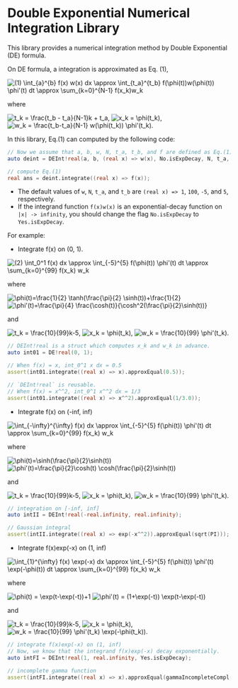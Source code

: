 # Double Exponential Numerical Integration Library

This library provides a numerical integration method by Double Exponential (DE) formula.

On DE formula, a integration is approximated as Eq. (1),

<img src="https://latex.codecogs.com/gif.latex?(1)&space;\int_{a}^{b}&space;f(x)&space;w(x)&space;dx&space;\approx&space;\int_{t_a}^{t_b}&space;f(\phi(t))w(\phi(t))&space;\phi'(t)&space;dt&space;\approx&space;\sum_{k=0}^{N-1}&space;f(x_k)w_k" title="(1) \int_{a}^{b} f(x) w(x) dx \approx \int_{t_a}^{t_b} f(\phi(t))w(\phi(t)) \phi'(t) dt \approx \sum_{k=0}^{N-1} f(x_k)w_k" />

where

<img src="https://latex.codecogs.com/gif.latex?t_k&space;=&space;\frac{t_b&space;-&space;t_a}{N-1}k&space;&plus;&space;t_a" title="t_k = \frac{t_b - t_a}{N-1}k + t_a" />, 
<img src="https://latex.codecogs.com/gif.latex?x_k&space;=&space;\phi(t_k)" title="x_k = \phi(t_k)" />, 
<img src="https://latex.codecogs.com/gif.latex?w_k&space;=&space;\frac{t_b-t_a}{N-1}&space;w(\phi(t_k))&space;\phi'(t_k)" title="w_k = \frac{t_b-t_a}{N-1} w(\phi(t_k)) \phi'(t_k)" />.

In this library, Eq.(1) can computed by the following code:

```d
// Now we assume that a, b, w, N, t_a, t_b, and f are defined as Eq.(1).
auto deint = DEInt!real(a, b, (real x) => w(x), No.isExpDecay, N, t_a, t_b);

// compute Eq.(1)
real ans = deint.integrate((real x) => f(x));
```

* The default values of `w`, `N`, `t_a`, and `t_b` are `(real x) => 1`, `100`, `-5`, and `5`, respectively.
* If the integrand function `f(x)w(x)` is an exponential-decay function on `|x| -> infinity`, you should change the flag `No.isExpDecay` to `Yes.isExpDecay`.


For example:

+ Integrate f(x) on (0, 1).

<img src="https://latex.codecogs.com/gif.latex?(2)&space;\int_0^1&space;f(x)&space;dx&space;\approx&space;\int_{-5}^{5}&space;f(\phi(t))&space;\phi'(t)&space;dt&space;\approx&space;\sum_{k=0}^{99}&space;f(x_k)&space;w_k" title="(2) \int_0^1 f(x) dx \approx \int_{-5}^{5} f(\phi(t)) \phi'(t) dt \approx \sum_{k=0}^{99} f(x_k) w_k" />

where

<img src="https://latex.codecogs.com/gif.latex?\phi(t)=\frac{1}{2}&space;\tanh(\frac{\pi}{2}&space;\sinh(t))&plus;\frac{1}{2}" title="\phi(t)=\frac{1}{2} \tanh(\frac{\pi}{2} \sinh(t))+\frac{1}{2}" />

<img src="https://latex.codecogs.com/gif.latex?\phi'(t)=\frac{\pi}{4}&space;\frac{\cosh(t)}{\cosh^2(\frac{\pi}{2}\sinh(t))}" title="\phi'(t)=\frac{\pi}{4} \frac{\cosh(t)}{\cosh^2(\frac{\pi}{2}\sinh(t))}" />

and 

<img src="https://latex.codecogs.com/gif.latex?t_k&space;=&space;\frac{10}{99}k-5" title="t_k = \frac{10}{99}k-5" />, 
<img src="https://latex.codecogs.com/gif.latex?x_k&space;=&space;\phi(t_k)" title="x_k = \phi(t_k)" />, 
<img src="https://latex.codecogs.com/gif.latex?w_k&space;=&space;\frac{10}{99}&space;\phi'(t_k)" title="w_k = \frac{10}{99} \phi'(t_k)" />.


```d
// DEInt!real is a struct which computes x_k and w_k in advance.
auto int01 = DE!real(0, 1);

// When f(x) = x, int_0^1 x dx = 0.5
assert(int01.integrate((real x) => x).approxEqual(0.5));

// `DEInt!real` is reusable.
// When f(x) = x^^2, int_0^1 x^^2 dx = 1/3
assert(int01.integrate((real x) => x^^2).approxEqual(1/3.0));
```


+ Integrate f(x) on (-inf, inf)

<img src="https://latex.codecogs.com/gif.latex?\int_{-\infty}^{\infty}&space;f(x)&space;dx&space;\approx&space;\int_{-5}^{5}&space;f(\phi(t))&space;\phi'(t)&space;dt&space;\approx&space;\sum_{k=0}^{99}&space;f(x_k)&space;w_k" title="\int_{-\infty}^{\infty} f(x) dx \approx \int_{-5}^{5} f(\phi(t)) \phi'(t) dt \approx \sum_{k=0}^{99} f(x_k) w_k" />

where

<img src="https://latex.codecogs.com/gif.latex?\phi(t)=\sinh(\frac{\pi}{2}\sinh(t))" title="\phi(t)=\sinh(\frac{\pi}{2}\sinh(t))" />

<img src="https://latex.codecogs.com/gif.latex?\phi'(t)=\frac{\pi}{2}\cosh(t)&space;\cosh(\frac{\pi}{2}\sinh(t))" title="\phi'(t)=\frac{\pi}{2}\cosh(t) \cosh(\frac{\pi}{2}\sinh(t))" />

and 

<img src="https://latex.codecogs.com/gif.latex?t_k&space;=&space;\frac{10}{99}k-5" title="t_k = \frac{10}{99}k-5" />, 
<img src="https://latex.codecogs.com/gif.latex?x_k&space;=&space;\phi(t_k)" title="x_k = \phi(t_k)" />, 
<img src="https://latex.codecogs.com/gif.latex?w_k&space;=&space;\frac{10}{99}&space;\phi'(t_k)" title="w_k = \frac{10}{99} \phi'(t_k)" />.


```d
// integration on [-inf, inf]
auto intII = DEInt!real(-real.infinity, real.infinity);

// Gaussian integral
assert(intII.integrate((real x) => exp(-x^^2)).approxEqual(sqrt(PI)));
```

+ Integrate f(x)exp(-x) on (1, inf)

<img src="https://latex.codecogs.com/gif.latex?\int_{1}^{\infty}&space;f(x)&space;\exp(-x)&space;dx&space;\approx&space;\int_{-5}^{5}&space;f(\phi(t))&space;\phi'(t)&space;\exp(-\phi(t))&space;dt&space;\approx&space;\sum_{k=0}^{99}&space;f(x_k)&space;w_k" title="\int_{1}^{\infty} f(x) \exp(-x) dx \approx \int_{-5}^{5} f(\phi(t)) \phi'(t) \exp(-\phi(t)) dt \approx \sum_{k=0}^{99} f(x_k) w_k" />

where

<img src="https://latex.codecogs.com/gif.latex?\phi(t)&space;=&space;\exp(t-\exp(-t))&plus;1" title="\phi(t) = \exp(t-\exp(-t))+1" />

<img src="https://latex.codecogs.com/gif.latex?\phi'(t)&space;=&space;(1&plus;\exp(-t))&space;\exp(t-\exp(-t))" title="\phi'(t) = (1+\exp(-t)) \exp(t-\exp(-t))" />

and 

<img src="https://latex.codecogs.com/gif.latex?t_k&space;=&space;\frac{10}{99}k-5" title="t_k = \frac{10}{99}k-5" />, 
<img src="https://latex.codecogs.com/gif.latex?x_k&space;=&space;\phi(t_k)" title="x_k = \phi(t_k)" />, 
<img src="https://latex.codecogs.com/gif.latex?w_k&space;=&space;\frac{10}{99}&space;\phi'(t_k)&space;\exp(-\phi(t_k))" title="w_k = \frac{10}{99} \phi'(t_k) \exp(-\phi(t_k))" />.

```d
// integrate f(x)exp(-x) on (1, inf)
// Now, we know that the integrand f(x)exp(-x) decay exponentially.
auto intFI = DEInt!real(1, real.infinity, Yes.isExpDecay);

// incomplete gamma function
assert(intFI.integrate((real x) => x).approxEqual(gammaIncompleteCompl(2, 1) * gamma(2)));
```
